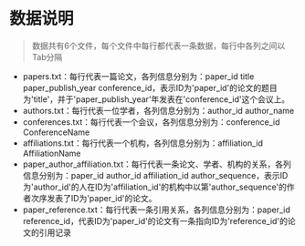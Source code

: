 # 数据说明

> 数据共有6个文件，每个文件中每行都代表一条数据，每行中各列之间以Tab分隔

- papers.txt：每行代表一篇论文，各列信息分别为：paper_id title paper_publish_year conference_id，表示ID为'paper_id'的论文的题目为'title'，并于'paper_publish_year'年发表在'conference_id'这个会议上。
- authors.txt：每行代表一位学者，各列信息分别为：author_id author_name
- conferences.txt：每行代表一个会议，各列信息分别为：conference_id ConferenceName
- affiliations.txt：每行代表一个机构，各列信息分别为：affiliation_id AffiliationName
- paper_author_affiliation.txt：每行代表一条论文、学者、机构的关系，各列信息分别为：paper_id author_id affiliation_id author_sequence，表示ID为'author_id'的人在ID为'affiliation_id'的机构中以第'author_sequence'的作者次序发表了ID为'paper_id'的论文。
- paper_reference.txt：每行代表一条引用关系，各列信息分别为：paper_id reference_id，代表ID为'paper_id'的论文有一条指向ID为'reference_id'的论文的引用记录
